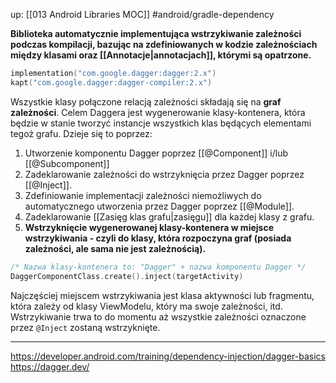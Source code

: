up: [[013 Android Libraries MOC]]
#android/gradle-dependency

**Biblioteka automatycznie implementująca wstrzykiwanie zależności podczas kompilacji, bazując na zdefiniowanych w kodzie zależnościach między klasami oraz [[Annotacje|annotacjach]], którymi są opatrzone.**

```kotlin
implementation("com.google.dagger:dagger:2.x")
kapt("com.google.dagger:dagger-compiler:2.x")
```

Wszystkie klasy połączone relacją zależności składają się na **graf zależności**. Celem Daggera jest wygenerowanie klasy-kontenera, która będzie w stanie tworzyć instancje wszystkich klas będących elementami tegoż grafu. Dzieje się to poprzez:

1) Utworzenie komponentu Dagger poprzez [[@Component]] i/lub [[@Subcomponent]]
2) Zadeklarowanie zależności do wstrzyknięcia przez Dagger poprzez [[@Inject]].
3) Zdefiniowanie implementacji zależności niemożliwych do automatycznego utworzenia przez Dagger poprzez [[@Module]].
4) Zadeklarowanie [[Zasięg klas grafu|zasięgu]] dla każdej klasy z grafu.
5) **Wstrzyknięcie wygenerowanej klasy-kontenera w miejsce wstrzykiwania - czyli do klasy, która rozpoczyna graf (posiada zależności, ale sama nie jest zależnością).**

```kotlin
/* Nazwa klasy-kontenera to: "Dagger" + nazwa komponentu Dagger */
DaggerComponentClass.create().inject(targetActivity)
```

Najczęściej miejscem wstrzykiwania jest klasa aktywności lub fragmentu, która zależy od klasy ViewModelu, który ma swoje zależności, itd. Wstrzykiwanie trwa to do momentu aż wszystkie zależności oznaczone przez `@Inject` zostaną wstrzyknięte. 

---
https://developer.android.com/training/dependency-injection/dagger-basics
https://dagger.dev/